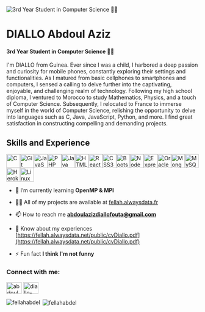 ![3rd Year Student in Computer Science 👨‍💻 ](https://media.giphy.com/media/L8K62iTDkzGX6/giphy.gif)

# DIALLO Abdoul Aziz
#### 3rd Year Student in Computer Science 👨‍💻 

I'm DIALLO from Guinea. Ever since I was a child, I harbored a deep passion and curiosity for mobile phones, constantly exploring their settings and functionalities. As I matured from basic cellphones to smartphones and computers, I sensed a calling to delve further into the captivating, enjoyable, and challenging realm of technology. Following my high school diploma, I ventured to Morocco to study Mathematics, Physics, and a touch of Computer Science. Subsequently, I relocated to France to immerse myself in the world of Computer Science, relishing the opportunity to delve into languages such as C, Java, JavaScript, Python, and more. I find great satisfaction in constructing compelling and demanding projects.

## Skills and Experience

<p align="left">
<a href="https://docs.microsoft.com/en-us/cpp/?view=msvc-170" target="_blank" rel="noreferrer"><img src="https://raw.githubusercontent.com/danielcranney/readme-generator/main/public/icons/skills/c-colored.svg" width="36" height="36" alt="C" /></a><a href="https://git-scm.com/" target="_blank" rel="noreferrer"><img src="https://raw.githubusercontent.com/danielcranney/readme-generator/main/public/icons/skills/git-colored.svg" width="36" height="36" alt="Git" /></a><a href="https://developer.mozilla.org/en-US/docs/Web/JavaScript" target="_blank" rel="noreferrer"><img src="https://raw.githubusercontent.com/danielcranney/readme-generator/main/public/icons/skills/javascript-colored.svg" width="36" height="36" alt="JavaScript" /></a><a href="https://www.php.net/" target="_blank" rel="noreferrer"><img src="https://raw.githubusercontent.com/danielcranney/readme-generator/main/public/icons/skills/php-colored.svg" width="36" height="36" alt="PHP" /></a><a href="https://www.oracle.com/java/" target="_blank" rel="noreferrer"><img src="https://raw.githubusercontent.com/danielcranney/readme-generator/main/public/icons/skills/java-colored.svg" width="36" height="36" alt="Java" /></a><a href="https://developer.mozilla.org/en-US/docs/Glossary/HTML5" target="_blank" rel="noreferrer"><img src="https://raw.githubusercontent.com/danielcranney/readme-generator/main/public/icons/skills/html5-colored.svg" width="36" height="36" alt="HTML5" /></a><a href="https://reactjs.org/" target="_blank" rel="noreferrer"><img src="https://raw.githubusercontent.com/danielcranney/readme-generator/main/public/icons/skills/react-colored.svg" width="36" height="36" alt="React" /></a><a href="https://www.w3.org/TR/CSS/#css" target="_blank" rel="noreferrer"><img src="https://raw.githubusercontent.com/danielcranney/readme-generator/main/public/icons/skills/css3-colored.svg" width="36" height="36" alt="CSS3" /></a><a href="https://getbootstrap.com/" target="_blank" rel="noreferrer"><img src="https://raw.githubusercontent.com/danielcranney/readme-generator/main/public/icons/skills/bootstrap-colored.svg" width="36" height="36" alt="Bootstrap" /></a><a href="https://nodejs.org/en/" target="_blank" rel="noreferrer"><img src="https://raw.githubusercontent.com/danielcranney/readme-generator/main/public/icons/skills/nodejs-colored.svg" width="36" height="36" alt="NodeJS" /></a><a href="https://expressjs.com/" target="_blank" rel="noreferrer"><img src="https://raw.githubusercontent.com/danielcranney/readme-generator/main/public/icons/skills/express-colored.svg" width="36" height="36" alt="Express" /></a><a href="https://www.oracle.com/uk/index.html" target="_blank" rel="noreferrer"><img src="https://raw.githubusercontent.com/danielcranney/readme-generator/main/public/icons/skills/oracle-colored.svg" width="36" height="36" alt="Oracle" /></a><a href="https://www.mongodb.com/" target="_blank" rel="noreferrer"><img src="https://raw.githubusercontent.com/danielcranney/readme-generator/main/public/icons/skills/mongodb-colored.svg" width="36" height="36" alt="MongoDB" /></a><a href="https://www.mysql.com/" target="_blank" rel="noreferrer"><img src="https://raw.githubusercontent.com/danielcranney/readme-generator/main/public/icons/skills/mysql-colored.svg" width="36" height="36" alt="MySQL" /></a><a href="https://www.heroku.com/" target="_blank" rel="noreferrer"><img src="https://raw.githubusercontent.com/danielcranney/readme-generator/main/public/icons/skills/heroku-colored.svg" width="36" height="36" alt="Heroku" /></a><a href="https://www.linux.org" target="_blank" rel="noreferrer"><img src="https://raw.githubusercontent.com/danielcranney/readme-generator/main/public/icons/skills/linux-colored.svg" width="36" height="36" alt="Linux" /></a></p>

- 🌱 I’m currently learning **OpenMP & MPI**

- 👨‍💻 All of my projects are available at [fellah.alwaysdata.fr](fellah.alwaysdata.fr)

- 📫 How to reach me **abdoulazizdiallofouta@gmail.com**

- 📄 Know about my experiences [https://fellah.alwaysdata.net/public/cvDiallo.pdf](https://fellah.alwaysdata.net/public/cvDiallo.pdf)

- ⚡ Fun fact **I think I'm not funny**

<h3 align="left">Connect with me:</h3>
<p align="left">
<a href="https://twitter.com/abdoul622379747" target="blank"><img align="center" src="https://raw.githubusercontent.com/rahuldkjain/github-profile-readme-generator/master/src/images/icons/Social/twitter.svg" alt="abdoul622379747" height="30" width="40" /></a>
<a href="https://linkedin.com/in/diallo-abdoul-aziz-b174951bb" target="blank"><img align="center" src="https://raw.githubusercontent.com/rahuldkjain/github-profile-readme-generator/master/src/images/icons/Social/linked-in-alt.svg" alt="diallo-abdoul-aziz-b174951bb" height="30" width="40" /></a>
</p>


<p><img align="left" src="https://github-readme-stats.vercel.app/api/top-langs?username=fellahabdel&show_icons=true&locale=en&layout=compact" alt="fellahabdel" /></p>

<p>&nbsp;<img align="center" src="https://github-readme-stats.vercel.app/api?username=fellahabdel&show_icons=true&locale=en" alt="fellahabdel" /></p>
